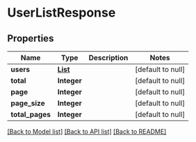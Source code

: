 # UserListResponse
## Properties

| Name | Type | Description | Notes |
|------------ | ------------- | ------------- | -------------|
| **users** | [**List**](LiteLLM_UserTableWithKeyCount.md) |  | [default to null] |
| **total** | **Integer** |  | [default to null] |
| **page** | **Integer** |  | [default to null] |
| **page\_size** | **Integer** |  | [default to null] |
| **total\_pages** | **Integer** |  | [default to null] |

[[Back to Model list]](../README.md#documentation-for-models) [[Back to API list]](../README.md#documentation-for-api-endpoints) [[Back to README]](../README.md)

